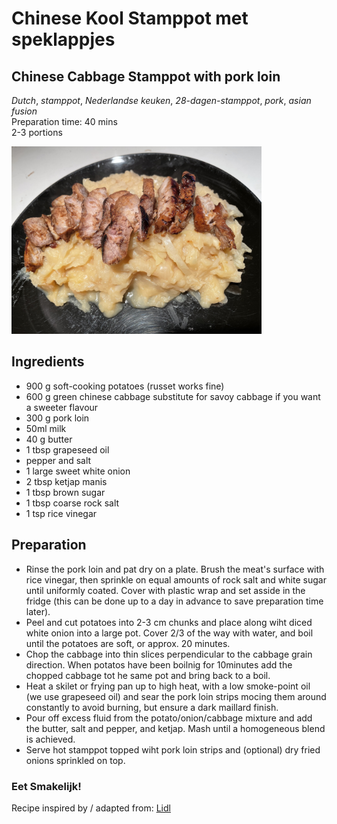 # Chinese Kool Stamppot met speklappjes
## Chinese Cabbage Stamppot with pork loin
_Dutch_, _stamppot_, _Nederlandse keuken_, _28-dagen-stamppot_, _pork_, _asian fusion_  
Preparation time: 40 mins  
2-3 portions  

<img src="images/dag-15_chinesekool-stamppot.jpg" width="400">  

## Ingredients
* 900 g soft-cooking potatoes (russet works fine)
* 600 g green chinese cabbage substitute for savoy cabbage if you want a sweeter flavour
* 300 g pork loin
* 50ml milk
* 40 g butter
* 1 tbsp grapeseed oil
* pepper and salt 
* 1 large sweet white onion
* 2 tbsp ketjap manis 
* 1 tbsp brown sugar
* 1 tbsp coarse rock salt
* 1 tsp rice vinegar

## Preparation
* Rinse the pork loin and pat dry on a plate. Brush the meat's surface with rice vinegar, then sprinkle on equal amounts of rock salt and white sugar until uniformly coated. Cover with plastic wrap and set asside in the fridge (this can be done up to a day in advance to save preparation time later). 
* Peel and cut potatoes into 2-3 cm chunks and place along wiht diced white onion into a large pot. Cover 2/3 of the way with water, and boil until the potatoes are soft, or approx. 20 minutes.
* Chop the cabbage into thin slices perpendicular to the cabbage grain direction. When potatos have been boilnig for 10minutes add the chopped cabbage tot he same pot and bring back to a boil. 
* Heat a skilet or frying pan up to high heat, with a low smoke-point oil (we use grapeseed oil) and sear the pork loin strips mocing them around constantly to avoid burning, but ensure a dark maillard finish.
* Pour off excess fluid from the potato/onion/cabbage mixture and add the butter, salt and pepper, and ketjap. Mash until a homogeneous blend is achieved.
* Serve hot stamppot topped wiht pork loin strips and (optional) dry fried onions sprinkled on top.

### Eet Smakelijk! 
Recipe inspired by / adapted from: [Lidl](https://recepten.lidl.nl/recept/chinese-koolstamppot-met-speklapjes)
